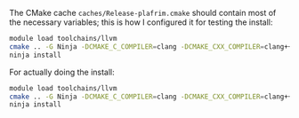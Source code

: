 The CMake cache `caches/Release-plafrim.cmake` should contain most of the necessary variables; this is how I configured it for testing the install:

```bash
module load toolchains/llvm
cmake .. -G Ninja -DCMAKE_C_COMPILER=clang -DCMAKE_CXX_COMPILER=clang++ -C ../caches/Release-plafrim.cmake
ninja install
```

For actually doing the install:

```bash
module load toolchains/llvm
cmake .. -G Ninja -DCMAKE_C_COMPILER=clang -DCMAKE_CXX_COMPILER=clang++ -DENABLE_PROD=ON -C ../caches/Release-plafrim.cmake
ninja install
```
